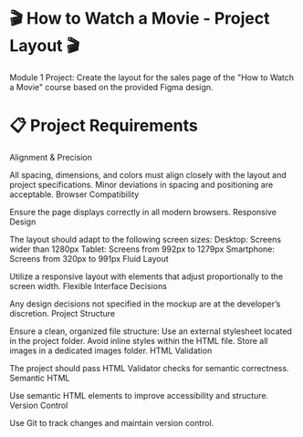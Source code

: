 # 🎬 How to Watch a Movie - Project Layout 🎬
Module 1 Project: Create the layout for the sales page of the "How to Watch a Movie" course based on the provided Figma design.

# 📋 Project Requirements
Alignment & Precision

All spacing, dimensions, and colors must align closely with the layout and project specifications.
Minor deviations in spacing and positioning are acceptable.
Browser Compatibility

Ensure the page displays correctly in all modern browsers.
Responsive Design

The layout should adapt to the following screen sizes:
Desktop: Screens wider than 1280px
Tablet: Screens from 992px to 1279px
Smartphone: Screens from 320px to 991px
Fluid Layout

Utilize a responsive layout with elements that adjust proportionally to the screen width.
Flexible Interface Decisions

Any design decisions not specified in the mockup are at the developer’s discretion.
Project Structure

Ensure a clean, organized file structure:
Use an external stylesheet located in the project folder.
Avoid inline styles within the HTML file.
Store all images in a dedicated images folder.
HTML Validation

The project should pass HTML Validator checks for semantic correctness.
Semantic HTML

Use semantic HTML elements to improve accessibility and structure.
Version Control

Use Git to track changes and maintain version control.

